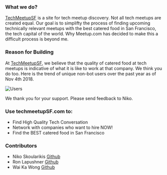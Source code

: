 ### What we do?

[TechMeetupSF](www.techmeetupsf.com) is a site for tech meetup discovery.  Not all tech meetups are created equal.  Our goal is to simplifty the process of finding upcoming technically relevant meetups with the best catered food in San Francisco, the tech capital of the world.  Why Meetup.com has decided to make this a difficult process is beyond me.  

### Reason for Building 

At [TechMeetupSF](www.techmeetupsf.com), we believe that the quality of catered food at tech meetups is indicative of what it is like to work at that company.  We think you do too.  Here is the trend of unique non-bot users over the past year as of Nov 4th 2018.

![Users](https://res.cloudinary.com/dlpclqzwk/image/upload/v1541366472/Selection_007_ztiql3.png) 

We thank you for your support.  Please send feedback to Niko.

### Use techmeetupSF.com to:

+ Find High Quality Tech Conversation
+ Network with companies who want to hire NOW!
+ Find the BEST catered food in San Francisco

### Contributors 

- Niko Skoularikis [Github](https://github.com/niko79542)
- Ron Lapushner [Github](https://github.com/Ronll)
- Wai Ka Wong [Github](https://github.com/wongsitu)
